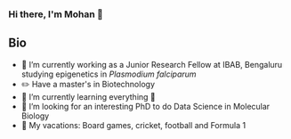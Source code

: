 ### Hi there, I'm Mohan 👋

## Bio
- :monkey: I’m currently working as a Junior Research Fellow at IBAB, Bengaluru studying epigenetics in *Plasmodium falciparum*
- :pencil2: Have a master's in Biotechnology 
- 🌱 I’m currently learning everything 🤣
- 🔭 I’m looking for an interesting PhD to do Data Science in Molecular Biology
- 🥅 My vacations: Board games, cricket, football and Formula 1



<br />



[twitter]: https://twitter.com/mohanmg7
[linkedin]: https://www.linkedin.com/in/mohan-govindasamy-853437172/
[sirpi]: https://www.sirpi.io/
